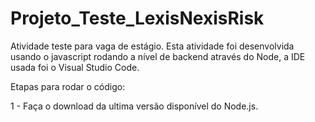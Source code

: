 # Projeto_Teste_LexisNexisRisk
Atividade teste para vaga de estágio. Esta atividade foi desenvolvida usando o javascript rodando a nível de backend através do Node, a IDE usada foi o Visual Studio Code.

Etapas para rodar o código:

1 - Faça o download da ultima versão disponível do Node.js.
